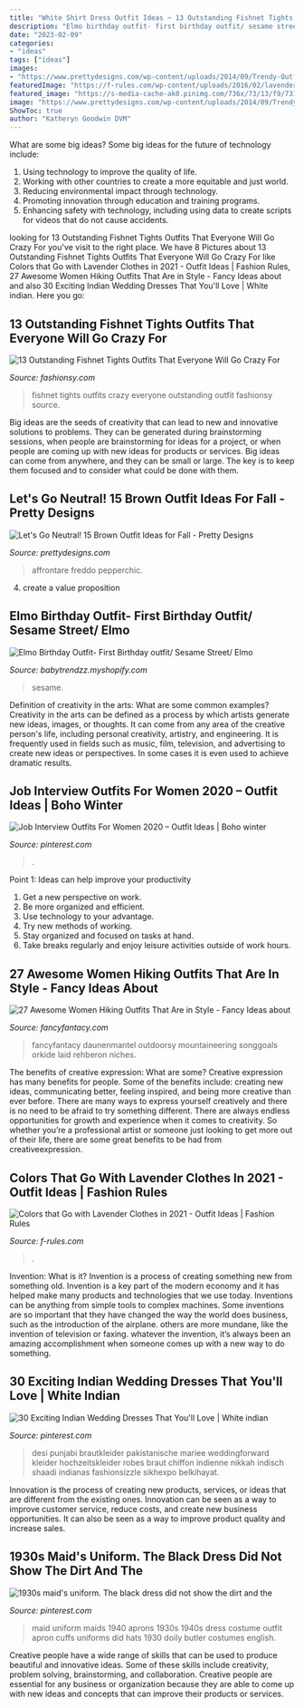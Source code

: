 ```yaml
---
title: "White Shirt Dress Outfit Ideas ~ 13 Outstanding Fishnet Tights Outfits That Everyone Will Go Crazy For"
description: "Elmo birthday outfit- first birthday outfit/ sesame street/ elmo"
date: "2023-02-09"
categories:
- "ideas"
tags: ["ideas"]
images:
- "https://www.prettydesigns.com/wp-content/uploads/2014/09/Trendy-Outfit-Idea-for-Work.jpg"
featuredImage: "https://f-rules.com/wp-content/uploads/2016/02/lavender-maxi-skirt.jpg"
featured_image: "https://s-media-cache-ak0.pinimg.com/736x/73/13/f9/7313f9f4d37c8b8d8c1d98638a46c352.jpg"
image: "https://www.prettydesigns.com/wp-content/uploads/2014/09/Trendy-Outfit-Idea-for-Work.jpg"
ShowToc: true
author: "Katheryn Goodwin DVM"
---
```



What are some big ideas?
Some big ideas for the future of technology include: 
1. Using technology to improve the quality of life. 
2. Working with other countries to create a more equitable and just world. 
3. Reducing environmental impact through technology. 
4. Promoting innovation through education and training programs. 
5. Enhancing safety with technology, including using data to create scripts for videos that do not cause accidents.

	

		
looking for 13 Outstanding Fishnet Tights Outfits That Everyone Will Go Crazy For you've visit to the right place. We have 8 Pictures about 13 Outstanding Fishnet Tights Outfits That Everyone Will Go Crazy For like Colors that Go with Lavender Clothes in 2021 - Outfit Ideas | Fashion Rules, 27 Awesome Women Hiking Outfits That Are in Style - Fancy Ideas about and also 30 Exciting Indian Wedding Dresses That You&#039;ll Love | White indian. Here you go:
		
    
## 13 Outstanding Fishnet Tights Outfits That Everyone Will Go Crazy For

<img loading=lazy src="https://fashionsy.com/wp-content/uploads/2017/04/fishnet-tights-outfit-1-1.jpg" onerror="this.onerror=null;this.src='https://tse3.mm.bing.net/th?id=OIP.k2yI-2Nm89X9ROg0XhcYUgHaLk&amp;pid=15.1';" alt="13 Outstanding Fishnet Tights Outfits That Everyone Will Go Crazy For">

_Source: fashionsy.com_

>fishnet tights outfits crazy everyone outstanding outfit fashionsy source. 

	

Big ideas are the seeds of creativity that can lead to new and innovative solutions to problems. They can be generated during brainstorming sessions, when people are brainstorming for ideas for a project, or when people are coming up with new ideas for products or services. Big ideas can come from anywhere, and they can be small or large. The key is to keep them focused and to consider what could be done with them.

    
## Let&#039;s Go Neutral! 15 Brown Outfit Ideas For Fall - Pretty Designs

<img loading=lazy src="https://www.prettydesigns.com/wp-content/uploads/2014/09/Trendy-Outfit-Idea-for-Work.jpg" onerror="this.onerror=null;this.src='https://tse4.mm.bing.net/th?id=OIP.oXaiAFoax4eMwLVW0P-FowHaK3&amp;pid=15.1';" alt="Let&#039;s Go Neutral! 15 Brown Outfit Ideas for Fall - Pretty Designs">

_Source: prettydesigns.com_

>affrontare freddo pepperchic. 

	

4. create a value proposition 

    
## Elmo Birthday Outfit- First Birthday Outfit/ Sesame Street/ Elmo

<img loading=lazy src="https://cdn.shopify.com/s/files/1/2322/5031/products/7CE973E4-B392-49A1-BAB4-176A81294656_1200x1200.jpeg?v=1571609178" onerror="this.onerror=null;this.src='https://tse2.mm.bing.net/th?id=OIP.jCM7hxqXqKYKecRfzsFn6gHaHa&amp;pid=15.1';" alt="Elmo Birthday Outfit- First Birthday outfit/ Sesame Street/ Elmo">

_Source: babytrendzz.myshopify.com_

>sesame. 

	

Definition of creativity in the arts: What are some common examples?
Creativity in the arts can be defined as a process by which artists generate new ideas, images, or thoughts. It can come from any area of the creative person's life, including personal creativity, artistry, and engineering. It is frequently used in fields such as music, film, television, and advertising to create new ideas or perspectives. In some cases it is even used to achieve dramatic results.

    
## Job Interview Outfits For Women 2020 – Outfit Ideas | Boho Winter

<img loading=lazy src="https://i.pinimg.com/736x/29/1a/be/291abe689e9d0f9e79a3ae1c5462811d.jpg" onerror="this.onerror=null;this.src='https://tse3.mm.bing.net/th?id=OIP.vyrT0TnUIcjCxDbgUkNmbgHaLH&amp;pid=15.1';" alt="Job Interview Outfits For Women 2020 – Outfit Ideas | Boho winter">

_Source: pinterest.com_

>. 

	

Point 1: Ideas can help improve your productivity
1. Get a new perspective on work.
2. Be more organized and efficient.
3. Use technology to your advantage.
4. Try new methods of working.
5. Stay organized and focused on tasks at hand.
6. Take breaks regularly and enjoy leisure activities outside of work hours.

    
## 27 Awesome Women Hiking Outfits That Are In Style - Fancy Ideas About

<img loading=lazy src="https://fancyfantacy.com/wp-content/uploads/2020/04/Awesome-Women-Hiking-Outfits-That-Are-in-Style-15.jpg" onerror="this.onerror=null;this.src='https://tse1.mm.bing.net/th?id=OIP.8p4SgmnFzHA3ERX_cBBiHAAAAA&amp;pid=15.1';" alt="27 Awesome Women Hiking Outfits That Are in Style - Fancy Ideas about">

_Source: fancyfantacy.com_

>fancyfantacy daunenmantel outdoorsy mountaineering songgoals orkide laid rehberon niches. 

	

The benefits of creative expression: What are some?
Creative expression has many benefits for people. Some of the benefits include: creating new ideas, communicating better, feeling inspired, and being more creative than ever before. There are many ways to express yourself creatively and there is no need to be afraid to try something different. There are always endless opportunities for growth and experience when it comes to creativity. So whether you’re a professional artist or someone just looking to get more out of their life, there are some great benefits to be had from creativeexpression.

    
## Colors That Go With Lavender Clothes In 2021 - Outfit Ideas | Fashion Rules

<img loading=lazy src="https://f-rules.com/wp-content/uploads/2016/02/lavender-maxi-skirt.jpg" onerror="this.onerror=null;this.src='https://tse3.mm.bing.net/th?id=OIP.urJ4jqD-nOLOxXzxgM1UYAHaLH&amp;pid=15.1';" alt="Colors that Go with Lavender Clothes in 2021 - Outfit Ideas | Fashion Rules">

_Source: f-rules.com_

>. 

	

Invention: What is it?
Invention is a process of creating something new from something old. Invention is a key part of the modern economy and it has helped make many products and technologies that we use today. Inventions can be anything from simple tools to complex machines. Some inventions are so important that they have changed the way the world does business, such as the introduction of the airplane. others are more mundane, like the invention of television or faxing. whatever the invention, it’s always been an amazing accomplishment when someone comes up with a new way to do something.

    
## 30 Exciting Indian Wedding Dresses That You&#039;ll Love | White Indian

<img loading=lazy src="https://i.pinimg.com/736x/3e/99/84/3e998497b6712c2d84d50324d9c5829d.jpg" onerror="this.onerror=null;this.src='https://tse2.mm.bing.net/th?id=OIP.g62Qy5IAfn2thSL9PAiXuAHaO0&amp;pid=15.1';" alt="30 Exciting Indian Wedding Dresses That You&#039;ll Love | White indian">

_Source: pinterest.com_

>desi punjabi brautkleider pakistanische mariee weddingforward kleider hochzeitskleider robes braut chiffon indienne nikkah indisch shaadi indianas fashionsizzle sikhexpo belkihayat. 

	

Innovation is the process of creating new products, services, or ideas that are different from the existing ones. Innovation can be seen as a way to improve customer service, reduce costs, and create new business opportunities. It can also be seen as a way to improve product quality and increase sales.

    
## 1930s Maid&#039;s Uniform. The Black Dress Did Not Show The Dirt And The

<img loading=lazy src="https://s-media-cache-ak0.pinimg.com/736x/73/13/f9/7313f9f4d37c8b8d8c1d98638a46c352.jpg" onerror="this.onerror=null;this.src='https://tse2.mm.bing.net/th?id=OIP.oymgNzGCqnnUPugKfjN6TQHaJ3&amp;pid=15.1';" alt="1930s maid&#039;s uniform. The black dress did not show the dirt and the">

_Source: pinterest.com_

>maid uniform maids 1940 aprons 1930s 1940s dress costume outfit apron cuffs uniforms did hats 1930 doily butler costumes english. 

	

Creative people have a wide range of skills that can be used to produce beautiful and innovative ideas. Some of these skills include creativity, problem solving, brainstorming, and collaboration. Creative people are essential for any business or organization because they are able to come up with new ideas and concepts that can improve their products or services.

